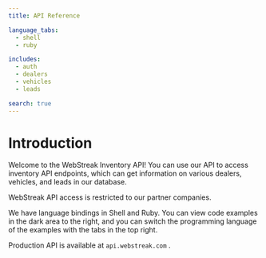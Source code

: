 ```yaml
---
title: API Reference

language_tabs:
  - shell
  - ruby

includes:
  - auth
  - dealers
  - vehicles
  - leads

search: true
---
```


# Introduction

Welcome to the WebStreak Inventory API! You can use our API to access inventory API endpoints, which can get information on various dealers, vehicles, and leads in our database.

<aside class="notice">
WebStreak API access is restricted to our partner companies.
</aside>

We have language bindings in Shell and Ruby. You can view code examples in the dark area to the right, and you can switch the programming language of the examples with the tabs in the top right.

Production API is available at `api.webstreak.com` .


